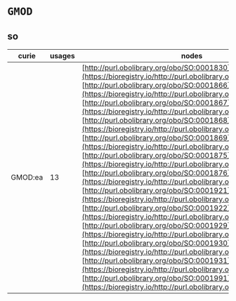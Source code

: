 # `GMOD`

## so

| curie   |   usages | nodes                                                                                                                                                                                                                                                                                                                                                                                                                                                                                                                                                                                                                                                                                                                                                                                                                                                                                                                                                                                                                                                                                                                                                                                                                                                                                                                                                                                                                                                                                             |
|---------|----------|---------------------------------------------------------------------------------------------------------------------------------------------------------------------------------------------------------------------------------------------------------------------------------------------------------------------------------------------------------------------------------------------------------------------------------------------------------------------------------------------------------------------------------------------------------------------------------------------------------------------------------------------------------------------------------------------------------------------------------------------------------------------------------------------------------------------------------------------------------------------------------------------------------------------------------------------------------------------------------------------------------------------------------------------------------------------------------------------------------------------------------------------------------------------------------------------------------------------------------------------------------------------------------------------------------------------------------------------------------------------------------------------------------------------------------------------------------------------------------------------------|
| GMOD:ea |       13 | [http://purl.obolibrary.org/obo/SO:0001830](https://bioregistry.io/http://purl.obolibrary.org/obo/SO:0001830), [http://purl.obolibrary.org/obo/SO:0001866](https://bioregistry.io/http://purl.obolibrary.org/obo/SO:0001866), [http://purl.obolibrary.org/obo/SO:0001867](https://bioregistry.io/http://purl.obolibrary.org/obo/SO:0001867), [http://purl.obolibrary.org/obo/SO:0001868](https://bioregistry.io/http://purl.obolibrary.org/obo/SO:0001868), [http://purl.obolibrary.org/obo/SO:0001869](https://bioregistry.io/http://purl.obolibrary.org/obo/SO:0001869), [http://purl.obolibrary.org/obo/SO:0001875](https://bioregistry.io/http://purl.obolibrary.org/obo/SO:0001875), [http://purl.obolibrary.org/obo/SO:0001876](https://bioregistry.io/http://purl.obolibrary.org/obo/SO:0001876), [http://purl.obolibrary.org/obo/SO:0001921](https://bioregistry.io/http://purl.obolibrary.org/obo/SO:0001921), [http://purl.obolibrary.org/obo/SO:0001922](https://bioregistry.io/http://purl.obolibrary.org/obo/SO:0001922), [http://purl.obolibrary.org/obo/SO:0001929](https://bioregistry.io/http://purl.obolibrary.org/obo/SO:0001929), [http://purl.obolibrary.org/obo/SO:0001930](https://bioregistry.io/http://purl.obolibrary.org/obo/SO:0001930), [http://purl.obolibrary.org/obo/SO:0001931](https://bioregistry.io/http://purl.obolibrary.org/obo/SO:0001931), [http://purl.obolibrary.org/obo/SO:0001991](https://bioregistry.io/http://purl.obolibrary.org/obo/SO:0001991) |

